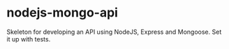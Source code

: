 # nodejs-mongo-api
Skeleton for developing an API using NodeJS, Express and Mongoose. Set it up with tests.
